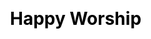 ---
title: Happy Worship
layout: happy_worship
description: Respect gods, happy worship.
js: ["js/game/wooden_fish/howler.min.js", "js/game/happy_worship/happy_worship.js"]
css: ["css/game/happy_worship/splide.min.css", "css/game/happy_worship/happy_worship.css"]
---